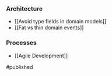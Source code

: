 ### Architecture
- [[Avoid type fields in domain models]]
- [[Fat vs thin domain events]]

### Processes
- [[Agile Development]]

#published 